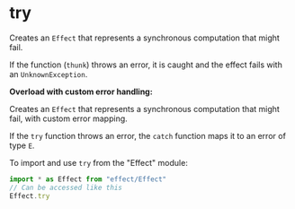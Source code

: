 # try

Creates an `Effect` that represents a synchronous computation that might fail.

If the function (`thunk`) throws an error, it is caught and the effect fails with an `UnknownException`.

**Overload with custom error handling:**

Creates an `Effect` that represents a synchronous computation that might fail, with custom error mapping.

If the `try` function throws an error, the `catch` function maps it to an error of type `E`.

To import and use `try` from the "Effect" module:

```ts
import * as Effect from "effect/Effect"
// Can be accessed like this
Effect.try
```
